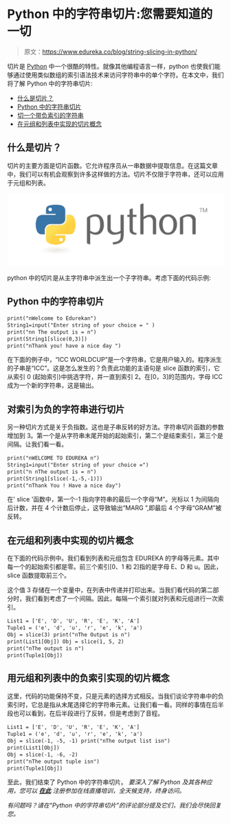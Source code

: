 # Python 中的字符串切片:您需要知道的一切

> 原文：<https://www.edureka.co/blog/string-slicing-in-python/>

切片是 [Python](https://www.edureka.co/blog/python-tutorial/) 中一个很酷的特性。就像其他编程语言一样，python 也使我们能够通过使用类似数组的索引语法技术来访问字符串中的单个字符。在本文中，我们将了解 Python 中的字符串切片:

*   [什么是切片？](#what)
*   [Python 中的字符串切片](#code)
*   [切一个带负索引的字符串](#negative)
*   [在元组和列表中实现的切片概念](#tuples)

## **什么是切片？**

切片的主要方面是切片函数。它允许程序员从一串数据中提取信息。在这篇文章中，我们可以有机会观察到许多这样做的方法。切片不仅限于字符串，还可以应用于元组和列表。

![String Slicing in Python](img/dcc6150d1b8a9a4bd7be28059168a270.png)

python 中的切片是从主字符串中派生出一个子字符串。考虑下面的代码示例:

## **Python 中的字符串切片**

```
print("nWelcome to Edurekan")
String1=input("Enter string of your choice = " )
print("nn The output is = n")
print(String1[slice(0,3)])
print("nThank you! have a nice day ") 

```

在下面的例子中，“ICC WORLDCUP”是一个字符串，它是用户输入的。程序派生的子串是“ICC”。这是怎么发生的？负责此功能的主语句是 slice 函数的索引，它从索引 0 (起始索引)中挑选字符，并一直到索引 2。在[0，3]的范围内，字母 ICC 成为一个新的字符串，这是输出。

## **对索引为负的字符串进行切片**

另一种切片方式是关于负指数。这也是子串反转的好方法。字符串切片函数的参数增加到 3。第一个是从字符串末尾开始的起始索引，第二个是结束索引，第三个是间隔。让我们看一看。

```
print("nWELCOME TO EDUREKA n")
String1=input("Enter string of your choice =")
print("n nThe output is = n")
print(String1[slice(-1,-5,-1)])
print("nThank You ! Have a nice day")
```

在' slice '函数中，第一个-1 指向字符串的最后一个字母“M”。光标以 1 为间隔向后计数，并在 4 个计数后停止，这导致输出“MARG ”,即最后 4 个字母“GRAM”被反转。

## **在元组和列表中实现的切片概念**

在下面的代码示例中。我们看到列表和元组包含 EDUREKA 的字母等元素。其中每一个的起始索引都是零。前三个索引[0、1 和 2]指的是字母 E、D 和 u。因此，slice 函数提取前三个。

这个值 3 存储在一个变量中，在列表中传递并打印出来。当我们看代码的第二部分时，我们看到考虑了一个间隔。因此，每隔一个索引就对列表和元组进行一次索引。

```
List1 = ['E', 'D', 'U', 'R', 'E', 'K', 'A']
Tuple1 = ('e', 'd', 'u', 'r', 'e', 'k', 'a')
Obj = slice(3) print("nThe Output is n")
print(List1[Obj]) Obj = slice(1, 5, 2)
print("nThe output is n")
print(Tuple1[Obj])
```

## **用元组和列表中的负索引实现的切片概念**

这里，代码的功能保持不变，只是元素的选择方式相反。当我们谈论字符串中的负索引时，它总是指从末尾选择它的字符串元素。让我们看一看。同样的事情在后半段也可以看到，在后半段进行了反转，但是考虑到了音程。

```
List1 = ['E', 'D', 'U', 'R', 'E', 'K', 'A']
Tuple1 = ('e', 'd', 'u', 'r', 'e', 'k', 'a') 
Obj = slice(-1, -5, -1) print("nThe output list isn")
print(List1[Obj])
Obj = slice(-1, -6, -2)
print("nThe output tuple isn")
print(Tuple1[Obj])
```

至此，我们结束了 Python 中的字符串切片。 *要深入了解 Python 及其各种应用，您可以 [**在此**](https://www.edureka.co/python/) 注册参加在线直播培训，全天候支持，终身访问。*

*有问题吗？请在“Python 中的字符串切片”的评论部分提及它们，我们会尽快回复您。*